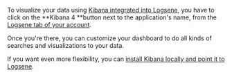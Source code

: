 To visualize your data using [Kibana integrated into
Logsene](http://blog.sematext.com/2015/06/11/1-click-elk-stack-hosted-kibana-4/),
you have to click on the **Kibana 4 **button next to the application's
name, from the [Logsene tab of your
account](https://apps.sematext.com/users-web/services.do#logsene).

Once you're there, you can customize your dashboard to do all kinds of
searches and visualizations to your data.

If you want even more flexibility, you can [install Kibana locally and
point it to
Logsene](https://sematext.atlassian.net/wiki/display/PUBLOGSENE/Logsene+FAQ#LogseneFAQ-CanIusemyownKibana4).

